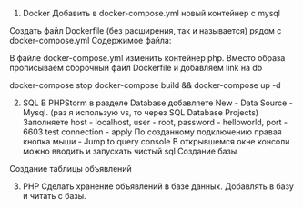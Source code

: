 1) Docker
Добавить в docker-compose.yml новый контейнер с mysql

Создать файл Dockerfile (без расширения, так и называется) рядом с docker-compose.yml 
Содержимое файла:

В файле docker-compose.yml изменить контейнер php. Вместо образа прописываем сборочный файл Dockerfile и добавляем link на db

docker-compose stop
docker-compose build && docker-compose up -d

2) SQL
В PHPStorm в разделе Database добавляете New - Data Source - Mysql. (раз я использую vs, то через SQL Database Projects)
Заполняете host - localhost, user - root, password - helloworld, port - 6603
test connection - apply
По созданному подключению правая кнопка мыши - Jump to query console
В открывшемся окне консоли можно вводить и запускать чистый sql
Создание базы

Создание таблицы объявлений


3) PHP
Сделать хранение объявлений в базе данных. Добавлять в базу и читать с базы.
